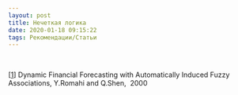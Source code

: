 ```yaml
---
layout: post
title: Нечеткая логика
date: 2020-01-18 09:15:22
tags: Рекомендации/Статьи
---
```


<br>

        
        
<p class="references">        
                  [<a href="http://www.smartquant.com/references/FuzzyLogic/fuzzy1.pdf">1</a>] Dynamic Financial Forecasting with
                  Automatically Induced Fuzzy Associations, Y.Romahi and Q.Shen,&nbsp;
                  2000
                  
</p>                  

